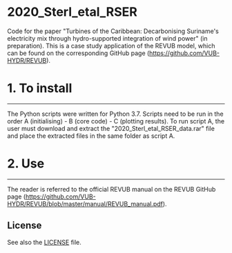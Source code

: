 
# 2020_Sterl_etal_RSER 

Code for the paper "Turbines of the Caribbean: Decarbonising Suriname's electricity mix through hydro-supported integration of wind power" (in preparation).
This is a case study application of the REVUB model, which can be found on the corresponding GitHub page (https://github.com/VUB-HYDR/REVUB).

# 1. To install
---
The Python scripts were written for Python 3.7. Scripts need to be run in the order A (initialising) - B (core code) - C (plotting results). To run script A, the user must download and extract the "2020_Sterl_etal_RSER_data.rar" file and place the extracted files in the same folder as script A.


# 2. Use
---
The reader is referred to the official REVUB manual on the REVUB GitHub page (https://github.com/VUB-HYDR/REVUB/blob/master/manual/REVUB_manual.pdf).


## License
See also the [LICENSE](./LICENSE.md) file.

